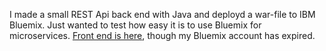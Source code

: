 I made a small REST Api back end with Java and deployd a war-file to IBM Bluemix. Just wanted to test how easy it is to use Bluemix for microservices. [Front end is here](https://student.labranet.jamk.fi/~L2912/bcrypt/bcrypt.html), though my Bluemix account has expired.
